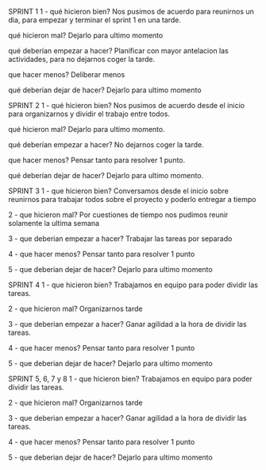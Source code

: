 SPRINT 1
1 - qué hicieron bien?
Nos pusimos de acuerdo para reunirnos un dia, para empezar y terminar el sprint 1 en una tarde.

qué hicieron mal?
Dejarlo para ultimo momento

qué deberían empezar a hacer?
Planificar con mayor antelacion las actividades, para no dejarnos coger la tarde.

que hacer menos?
Deliberar menos

qué deberían dejar de hacer?
Dejarlo para ultimo momento

SPRINT 2
1 - qué hicieron bien?
Nos pusimos de acuerdo desde el inicio para organizarnos y dividir el trabajo entre todos.

qué hicieron mal?
Dejarlo para ultimo momento.

qué deberían empezar a hacer?
No dejarnos coger la tarde.

que hacer menos?
Pensar tanto para resolver 1 punto.

qué deberían dejar de hacer?
Dejarlo para ultimo momento.

SPRINT 3
1 - que hicieron bien?
Conversamos desde el inicio sobre reunirnos para trabajar todos sobre el proyecto y poderlo entregar a tiempo

2 - que hicieron mal?
Por cuestiones de tiempo nos pudimos reunir solamente la ultima semana

3 - que deberian empezar a hacer?
Trabajar las tareas por separado

4 - que hacer menos?
Pensar tanto para resolver 1 punto

5 - que deberian dejar de hacer?
Dejarlo para ultimo momento

SPRINT 4
1 - que hicieron bien?
Trabajamos en equipo para poder dividir las tareas.

2 - que hicieron mal?
Organizarnos tarde

3 - que deberian empezar a hacer?
Ganar agilidad a la hora de dividir las tareas.

4 - que hacer menos?
Pensar tanto para resolver 1 punto

5 - que deberian dejar de hacer?
Dejarlo para ultimo momento

SPRINT 5, 6, 7 y 8
1 - que hicieron bien?
Trabajamos en equipo para poder dividir las tareas.

2 - que hicieron mal?
Organizarnos tarde

3 - que deberian empezar a hacer?
Ganar agilidad a la hora de dividir las tareas.

4 - que hacer menos?
Pensar tanto para resolver 1 punto

5 - que deberian dejar de hacer?
Dejarlo para ultimo momento